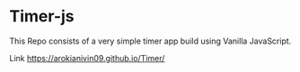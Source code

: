 # Timer-js
This Repo consists of a very simple timer app build using Vanilla JavaScript. 

Link
https://arokianivin09.github.io/Timer/
